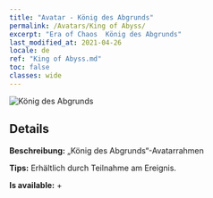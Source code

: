```yaml
---
title: "Avatar - König des Abgrunds"
permalink: /Avatars/King of Abyss/
excerpt: "Era of Chaos  König des Abgrunds"
last_modified_at: 2021-04-26
locale: de
ref: "King of Abyss.md"
toc: false
classes: wide
---
```

 ![König des Abgrunds](/images/a/avatarFrame_36.png)

## Details

 **Beschreibung:** „König des Abgrunds“-Avatarrahmen 

 **Tips:** Erhältlich durch Teilnahme am Ereignis. 

 **Is available:**  + 

